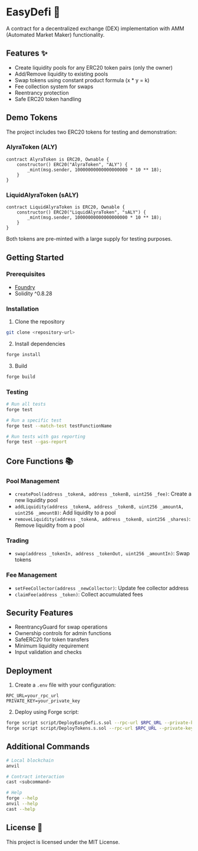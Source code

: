 # EasyDefi 🚀

A contract for a decentralized exchange (DEX) implementation with AMM (Automated Market Maker) functionality.

## Features ✨

- Create liquidity pools for any ERC20 token pairs (only the owner)
- Add/Remove liquidity to existing pools
- Swap tokens using constant product formula (x \* y = k)
- Fee collection system for swaps
- Reentrancy protection
- Safe ERC20 token handling

## Demo Tokens

The project includes two ERC20 tokens for testing and demonstration:

### AlyraToken (ALY)

```solidity
contract AlyraToken is ERC20, Ownable {
    constructor() ERC20("AlyraToken", "ALY") {
        _mint(msg.sender, 10000000000000000000 * 10 ** 18);
    }
}
```

### LiquidAlyraToken (sALY)

```solidity
contract LiquidAlyraToken is ERC20, Ownable {
    constructor() ERC20("LiquidAlyraToken", "sALY") {
        _mint(msg.sender, 10000000000000000000 * 10 ** 18);
    }
}
```

Both tokens are pre-minted with a large supply for testing purposes.

## Getting Started

### Prerequisites

- [Foundry](https://book.getfoundry.sh/getting-started/installation.html)
- Solidity ^0.8.28

### Installation

1. Clone the repository

```bash
git clone <repository-url>
```

2. Install dependencies

```bash
forge install
```

3. Build

```bash
forge build
```

### Testing

```bash
# Run all tests
forge test

# Run a specific test
forge test --match-test testFunctionName

# Run tests with gas reporting
forge test --gas-report
```

## Core Functions 📚

### Pool Management

- `createPool(address _tokenA, address _tokenB, uint256 _fee)`: Create a new liquidity pool
- `addLiquidity(address _tokenA, address _tokenB, uint256 _amountA, uint256 _amountB)`: Add liquidity to a pool
- `removeLiquidity(address _tokenA, address _tokenB, uint256 _shares)`: Remove liquidity from a pool

### Trading

- `swap(address _tokenIn, address _tokenOut, uint256 _amountIn)`: Swap tokens

### Fee Management

- `setFeeCollector(address _newCollector)`: Update fee collector address
- `claimFee(address _token)`: Collect accumulated fees

## Security Features

- ReentrancyGuard for swap operations
- Ownership controls for admin functions
- SafeERC20 for token transfers
- Minimum liquidity requirement
- Input validation and checks

## Deployment

1. Create a `.env` file with your configuration:

```env
RPC_URL=your_rpc_url
PRIVATE_KEY=your_private_key
```

2. Deploy using Forge script:

```bash
forge script script/DeployEasyDefi.s.sol --rpc-url $RPC_URL --private-key $PRIVATE_KEY
forge script script/DeployTokens.s.sol --rpc-url $RPC_URL --private-key $PRIVATE_KEY
```

## Additional Commands

```bash
# Local blockchain
anvil

# Contract interaction
cast <subcommand>

# Help
forge --help
anvil --help
cast --help
```

## License 📄

This project is licensed under the MIT License.
